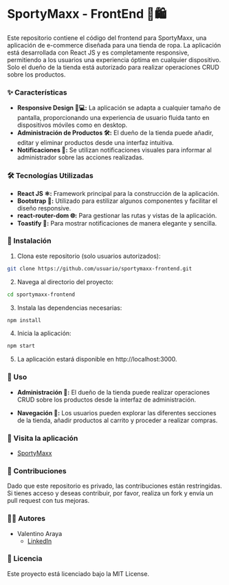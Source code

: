 # SportyMaxx - FrontEnd 👕🛍️

Este repositorio contiene el código del frontend para SportyMaxx, una aplicación de e-commerce diseñada para una tienda de ropa. La aplicación está desarrollada con React JS y es completamente responsive, permitiendo a los usuarios una experiencia óptima en cualquier dispositivo. Solo el dueño de la tienda está autorizado para realizar operaciones CRUD sobre los productos.
### ✨ Características

- **Responsive Design 📱💻:** La aplicación se adapta a cualquier tamaño de pantalla, proporcionando una experiencia de usuario fluida tanto en dispositivos móviles como en desktop.
- **Administración de Productos 🛠️:** El dueño de la tienda puede añadir, editar y eliminar productos desde una interfaz intuitiva.
- **Notificaciones 🔔:** Se utilizan notificaciones visuales para informar al administrador sobre las acciones realizadas.

### 🛠️ Tecnologías Utilizadas

- **React JS ⚛️:** Framework principal para la construcción de la aplicación.
- **Bootstrap 🎨:** Utilizado para estilizar algunos componentes y facilitar el diseño responsive.
- **react-router-dom 🌐:** Para gestionar las rutas y vistas de la aplicación.
- **Toastify 🍞:** Para mostrar notificaciones de manera elegante y sencilla.

### 🚀 Instalación

1. Clona este repositorio (solo usuarios autorizados):

```bash
git clone https://github.com/usuario/sportymaxx-frontend.git
```

2. Navega al directorio del proyecto:

```bash
cd sportymaxx-frontend
```

3. Instala las dependencias necesarias:

```bash
npm install
```

4. Inicia la aplicación:

```bash
npm start
```
5. La aplicación estará disponible en http://localhost:3000.

### 🛒 Uso

- **Administración 🔧:** El dueño de la tienda puede realizar operaciones CRUD sobre los productos desde la interfaz de administración.

- **Navegación 🧭:** Los usuarios pueden explorar las diferentes secciones de la tienda, añadir productos al carrito y proceder a realizar compras.

### 👀 Visita la aplicación

- [SportyMaxx](https://sporty-maxx.vercel.app/)

### 🤝 Contribuciones

Dado que este repositorio es privado, las contribuciones están restringidas. Si tienes acceso y deseas contribuir, por favor, realiza un fork y envía un pull request con tus mejoras.

### 🧑‍💻 Autores

- Valentino Araya
   - [LinkedIn](https://www.linkedin.com/in/valentino-araya-18915825b/)


### 📜 Licencia

Este proyecto está licenciado bajo la MIT License.
